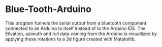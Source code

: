 # Blue-Tooth-Arduino
This program funnels the serial output from a bluetooth component connected to an Arduino to itself instead of to the Arduino IDE. The Elivation, azimuth and roll data coming from the Arduino is visuallized by applying these rotations to a 3d figure created with Matplotlib.
